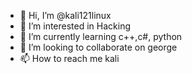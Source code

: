- 👋 Hi, I’m @kali121linux
- 👀 I’m interested in Hacking
- 🌱 I’m currently learning c++,c#, python
- 💞️ I’m looking to collaborate on george
- 📫 How to reach me kali

<!---
kali121linux/kali121linux is a ✨ special ✨ repository because its `README.md` (this file) appears on your GitHub profile.
You can click the Preview link to take a look at your changes.
--->
